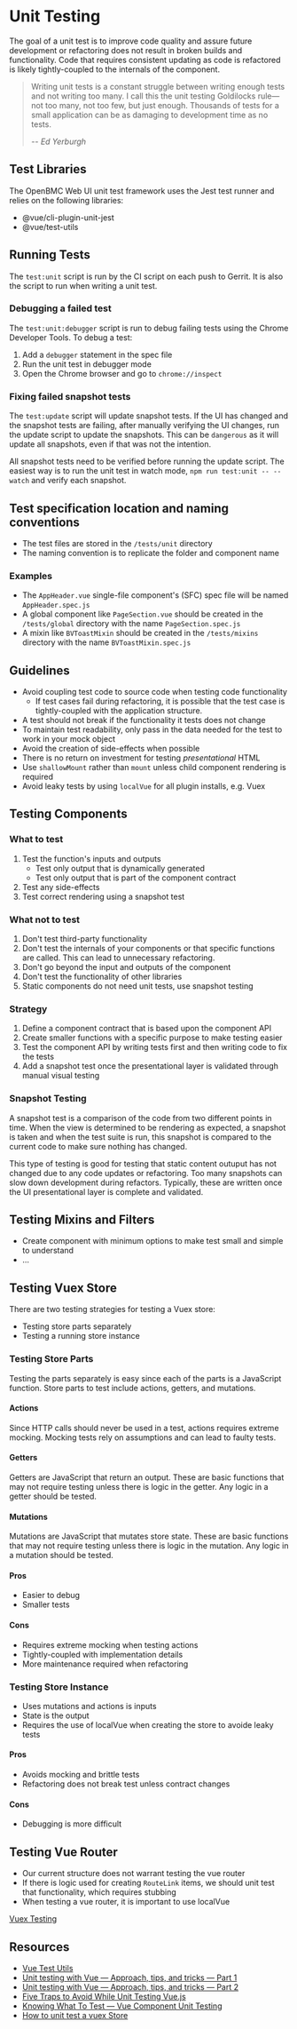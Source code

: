 # Unit Testing

 The goal of a unit test is to improve code quality and assure future development or refactoring does not result in broken builds and functionality. Code that requires consistent updating as code is refactored is likely tightly-coupled to the internals of the component.

 > Writing unit tests is a constant struggle between writing enough tests and not writing too many. I call this the unit testing Goldilocks rule—not too many, not too few, but just enough. Thousands of tests for a small application can be as damaging to development time as no tests.
 >
 > -- <cite>Ed Yerburgh</cite>

## Test Libraries
The OpenBMC Web UI unit test framework uses the Jest test runner and relies on the following libraries:

- @vue/cli-plugin-unit-jest
- @vue/test-utils

 ## Running Tests

The `test:unit` script is run by the CI script on each push to Gerrit. It is also the script to run when writing a unit test.

### Debugging a failed test
The `test:unit:debugger` script is run to debug failing tests using the Chrome Developer Tools. To debug a test:
1. Add a `debugger` statement in the spec file
1. Run the unit test in debugger mode
1. Open the Chrome browser and go to `chrome://inspect`

### Fixing failed snapshot tests
The `test:update` script will update snapshot tests. If the UI has changed and the snapshot tests are failing, after manually verifying the UI changes, run the update script to update the snapshots. This can be `dangerous` as it will update all snapshots, even if that was not the intention.

All snapshot tests need to be verified before running the update script. The easiest way is to run the unit test in watch mode, `npm run test:unit -- --watch` and verify each snapshot.

## Test specification location and naming conventions
- The test files are stored in the `/tests/unit` directory
- The naming convention is to replicate the folder and component name

### Examples
- The `AppHeader.vue` single-file component's (SFC) spec file will be named `AppHeader.spec.js`
- A global component like `PageSection.vue` should be created in the `/tests/global` directory with the name `PageSection.spec.js`
- A mixin like `BVToastMixin` should be created in the `/tests/mixins` directory with the name `BVToastMixin.spec.js`

## Guidelines
- Avoid coupling test code to source code when testing code functionality
    - If test cases fail during refactoring, it is possible that the test case is tightly-coupled with the application structure.
- A test should not break if the functionality it tests does not change
- To maintain test readability, only pass in the data needed for the test to work in your mock object
- Avoid the creation of side-effects when possible
- There is no return on investment for testing _presentational_ HTML
- Use `shallowMount` rather than `mount` unless child component rendering is required
- Avoid leaky tests by using `localVue` for all plugin installs, e.g. Vuex

## Testing Components

### What to test
1. Test the function's inputs and outputs
    - Test only output that is dynamically generated
    - Test only output that is part of the component contract
1. Test any side-effects
1. Test correct rendering using a snapshot test

### What not to test
1. Don't test third-party functionality
1. Don't test the internals of your components or that specific functions are called. This can lead to unnecessary refactoring.
1. Don't go beyond the input and outputs of the component
1. Don't test the functionality of other libraries
1. Static components do not need unit tests, use snapshot testing

### Strategy
1. Define a component contract that is based upon the component API
1. Create smaller functions with a specific purpose to make testing easier
1. Test the component API by writing tests first and then writing code to fix the tests
1. Add a snapshot test once the presentational layer is validated through manual visual testing

### Snapshot Testing
A snapshot test is a comparison of the code from two different points in time. When the view is determined to be rendering as expected, a snapshot is taken and when the test suite is run, this snapshot is compared to the current code to make sure nothing has changed.

This type of testing is good for testing that static content outuput has not changed due to any code updates or refactoring. Too many snapshots can slow down development during refactors. Typically, these are written once the UI presentational layer is complete and validated.



## Testing Mixins and Filters
- Create component with minimum options to make test small and simple to understand
- ...

## Testing Vuex Store
There are two testing strategies for testing a Vuex store:
- Testing store parts separately
- Testing a running store instance

### Testing Store Parts
Testing the parts separately is easy since each of the parts is a JavaScript function. Store parts to test include actions, getters, and mutations.

#### Actions
Since HTTP calls should never be used in a test, actions requires extreme mocking. Mocking tests rely on assumptions and can lead to faulty tests.

#### Getters
Getters are JavaScript that return an output. These are basic functions that may not require testing unless there is logic in the getter. Any logic in a getter should be tested.

#### Mutations
Mutations are JavaScript that mutates store state. These are basic functions that may not require testing unless there is logic in the mutation. Any logic in a mutation should be tested.

#### Pros
- Easier to debug
- Smaller tests

#### Cons
- Requires extreme mocking when testing actions
- Tightly-coupled with implementation details
- More maintenance required when refactoring

### Testing Store Instance
- Uses mutations and actions is inputs
- State is the output
- Requires the use of localVue when creating the store to avoide leaky tests

#### Pros
- Avoids mocking and brittle tests
- Refactoring does not break test unless contract changes

#### Cons
- Debugging is more difficult

## Testing Vue Router
- Our current structure does not warrant testing the vue router
- If there is logic used for creating `RouteLink` items, we should unit test that functionality, which requires stubbing
- When testing a vue router, it is important to use localVue


[Vuex Testing](https://vuex.vuejs.org/guide/testing.html)

## Resources
- [Vue Test Utils](https://vue-test-utils.vuejs.org/)
- [Unit testing with Vue — Approach, tips, and tricks — Part 1](https://medium.com/pixelmatters/unit-testing-with-vue-approach-tips-and-tricks-part-1-b7d3209384dc)
- [Unit testing with Vue — Approach, tips, and tricks — Part 2](https://medium.com/pixelmatters/unit-testing-with-vue-approach-tips-and-tricks-part-2-61abc10b2d33)
- [Five Traps to Avoid While Unit Testing Vue.js](https://engineering.doximity.com/articles/five-traps-to-avoid-while-unit-testing-vue-js)
- [Knowing What To Test — Vue Component Unit Testing](https://vuejsdevelopers.com/2019/08/26/vue-what-to-unit-test-components/)
- [How to unit test a vuex Store](https://www.dev-tips-and-tricks.com/how-to-unit-test-a-vuex-store)
